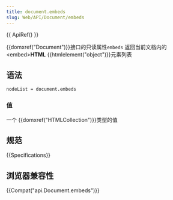 ```yaml
---
title: document.embeds
slug: Web/API/Document/embeds
---
```


{{ ApiRef() }}

{{domxref("Document")}}接口的只读属性`embeds` 返回当前文档内的\<embed>**HTML** {{htmlelement("object")}}元素列表

## 语法

```plain
nodeList = document.embeds
```

### 值

一个 {{domxref("HTMLCollection")}}类型的值

## 规范

{{Specifications}}

## 浏览器兼容性

{{Compat("api.Document.embeds")}}

